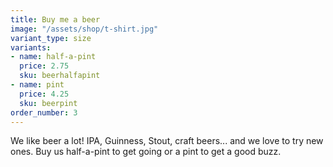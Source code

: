 ```yaml
---
title: Buy me a beer
image: "/assets/shop/t-shirt.jpg"
variant_type: size
variants:
- name: half-a-pint
  price: 2.75
  sku: beerhalfapint
- name: pint
  price: 4.25
  sku: beerpint
order_number: 3
---
```


We like beer a lot! IPA, Guinness, Stout, craft beers... and we love to try new ones. Buy us half-a-pint to get going or a pint to get a good buzz.
